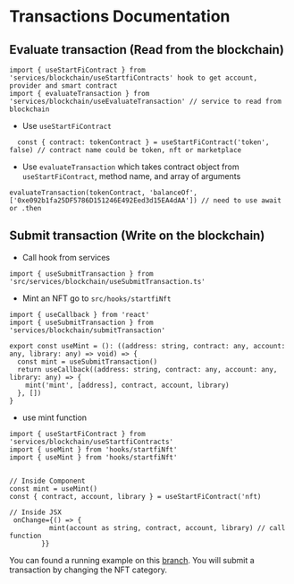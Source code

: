 # Transactions Documentation

## Evaluate transaction (Read from the blockchain)

```
import { useStartFiContract } from 'services/blockchain/useStartfiContracts' hook to get account, provider and smart contract
import { evaluateTransaction } from 'services/blockchain/useEvaluateTransaction' // service to read from blockchain
```

- Use `useStartFiContract`

```
  const { contract: tokenContract } = useStartFiContract('token', false) // contract name could be token, nft or marketplace
```

- Use `evaluateTransaction` which takes contract object from `useStartFiContract`, method name, and array of arguments

```
evaluateTransaction(tokenContract, 'balanceOf', ['0xe092b1fa25DF5786D151246E492Eed3d15EA4dAA']) // need to use await or .then 
```

## Submit transaction (Write on the blockchain)

- Call hook from services

```
import { useSubmitTransaction } from 'src/services/blockchain/useSubmitTransaction.ts'
```

- Mint an NFT go to `src/hooks/startfiNft`

```
import { useCallback } from 'react'
import { useSubmitTransaction } from 'services/blockchain/submitTransaction'

export const useMint = (): ((address: string, contract: any, account: any, library: any) => void) => {
  const mint = useSubmitTransaction()
  return useCallback((address: string, contract: any, account: any, library: any) => {
    mint('mint', [address], contract, account, library)
  }, [])
}
```

- use mint function

```
import { useStartFiContract } from 'services/blockchain/useStartfiContracts'
import { useMint } from 'hooks/startfiNft'
import { useMint } from 'hooks/startfiNft'


// Inside Component
const mint = useMint()
const { contract, account, library } = useStartFiContract('nft)

// Inside JSX
 onChange={() => {
          mint(account as string, contract, account, library) // call function
        }}
```

You can found a running example on this [branch](https://github.com/StartFi/startfi-interface/tree/feature/bc-mintNFT). You will submit a transaction by changing the NFT category.
